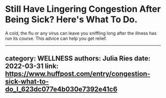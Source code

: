 # Still Have Lingering Congestion After Being Sick? Here's What To Do.

A cold, the flu or any virus can leave you sniffling long after the illness has run its course. This advice can help you get relief.

---
category: WELLNESS
authors: Julia Ries
date: 2022-03-31
link: https://www.huffpost.com/entry/congestion-sick-what-to-do_l_623dc077e4b030e7392e41c6
---

